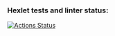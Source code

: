 ### Hexlet tests and linter status:
[![Actions Status](https://github.com/stanokk/php-project-lvl3/workflows/hexlet-check/badge.svg)](https://github.com/stanokk/php-project-lvl3/actions)